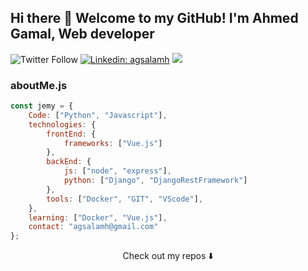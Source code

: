 ## Hi there 👋 Welcome to my GitHub! I'm Ahmed Gamal, Web developer


![Twitter Follow](https://img.shields.io/twitter/follow/agsalamh?style=social)
[![Linkedin: agsalamh](https://img.shields.io/badge/-agsalamh-blue?style=flat-square&logo=Linkedin&logoColor=white&link=https://www.linkedin.com/in/agsalamh/)](https://www.linkedin.com/in/agsalamh/)
![](https://visitor-badge.glitch.me/badge?page_id=agsalamh.agsalamh)

### aboutMe.js

```javascript
const jemy = {
    Code: ["Python", "Javascript"],
    technologies: {
        frontEnd: {
            frameworks: ["Vue.js"]
        },
        backEnd: {
            js: ["node", "express"],
            python: ["Django", "DjangoRestFramework"]
        },
        tools: ["Docker", "GIT", "VScode"],
    },
    learning: ["Docker", "Vue.js"],
    contact: "agsalamh@gmail.com"
};
```

<p align="center">
Check out my repos ⬇️  
</p>
